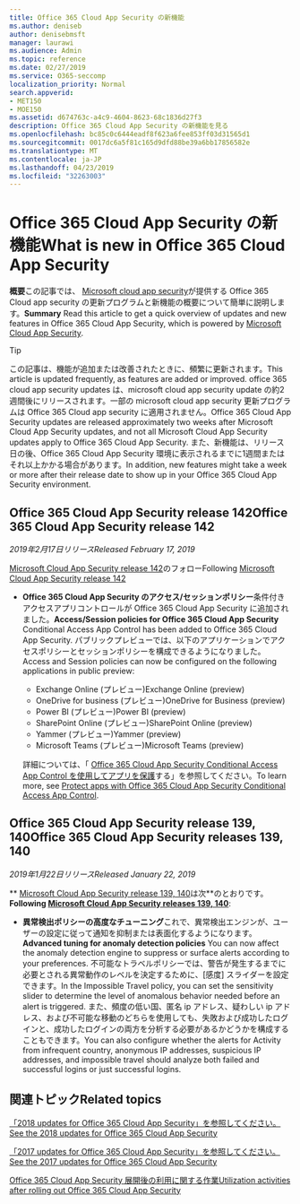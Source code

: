 ```yaml
---
title: Office 365 Cloud App Security の新機能
ms.author: deniseb
author: denisebmsft
manager: laurawi
ms.audience: Admin
ms.topic: reference
ms.date: 02/27/2019
ms.service: O365-seccomp
localization_priority: Normal
search.appverid:
- MET150
- MOE150
ms.assetid: d674763c-a4c9-4604-8623-68c1836d27f3
description: Office 365 Cloud App Security の新機能を見る
ms.openlocfilehash: bc85c0c6444eadf8f623a6fee853ff03d31565d1
ms.sourcegitcommit: 0017dc6a5f81c165d9dfd88be39a6bb17856582e
ms.translationtype: MT
ms.contentlocale: ja-JP
ms.lasthandoff: 04/23/2019
ms.locfileid: "32263003"
---
```

# <a name="what-is-new-in-office-365-cloud-app-security"></a><span data-ttu-id="1f8c2-103">Office 365 Cloud App Security の新機能</span><span class="sxs-lookup"><span data-stu-id="1f8c2-103">What is new in Office 365 Cloud App Security</span></span>

<span data-ttu-id="1f8c2-104">**概要**この記事では、 [Microsoft cloud app security](https://aka.ms/whatiscas)が提供する Office 365 Cloud app security の更新プログラムと新機能の概要について簡単に説明します。</span><span class="sxs-lookup"><span data-stu-id="1f8c2-104">**Summary** Read this article to get a quick overview of updates and new features in Office 365 Cloud App Security, which is powered by [Microsoft Cloud App Security](https://aka.ms/whatiscas).</span></span>
  
> [!TIP]
> <span data-ttu-id="1f8c2-105">この記事は、機能が追加または改善されたときに、頻繁に更新されます。</span><span class="sxs-lookup"><span data-stu-id="1f8c2-105">This article is updated frequently, as features are added or improved.</span></span> <span data-ttu-id="1f8c2-106">office 365 cloud app security updates は、microsoft cloud app security update の約2週間後にリリースされます。一部の microsoft cloud app security 更新プログラムは Office 365 Cloud app security に適用されません。</span><span class="sxs-lookup"><span data-stu-id="1f8c2-106">Office 365 Cloud App Security updates are released approximately two weeks after Microsoft Cloud App Security updates, and not all Microsoft Cloud App Security updates apply to Office 365 Cloud App Security.</span></span> <span data-ttu-id="1f8c2-107">また、新機能は、リリース日の後、Office 365 Cloud App Security 環境に表示されるまでに1週間またはそれ以上かかる場合があります。</span><span class="sxs-lookup"><span data-stu-id="1f8c2-107">In addition, new features might take a week or more after their release date to show up in your Office 365 Cloud App Security environment.</span></span>

## <a name="office-365-cloud-app-security-release-142"></a><span data-ttu-id="1f8c2-108">Office 365 Cloud App Security release 142</span><span class="sxs-lookup"><span data-stu-id="1f8c2-108">Office 365 Cloud App Security release 142</span></span>

<span data-ttu-id="1f8c2-109">*2019年2月17日リリース*</span><span class="sxs-lookup"><span data-stu-id="1f8c2-109">*Released February 17, 2019*</span></span>

<span data-ttu-id="1f8c2-110">[Microsoft Cloud App Security release 142](https://docs.microsoft.com/en-us/cloud-app-security/release-notes#cloud-app-security-release-142)のフォロー</span><span class="sxs-lookup"><span data-stu-id="1f8c2-110">Following  [Microsoft Cloud App Security release 142](https://docs.microsoft.com/en-us/cloud-app-security/release-notes#cloud-app-security-release-142)</span></span>

- <span data-ttu-id="1f8c2-111">**Office 365 Cloud App Security のアクセス/セッションポリシー**条件付きアクセスアプリコントロールが Office 365 Cloud App Security に追加されました。</span><span class="sxs-lookup"><span data-stu-id="1f8c2-111">**Access/Session policies for Office 365 Cloud App Security** Conditional Access App Control has been added to Office 365 Cloud App Security.</span></span> <span data-ttu-id="1f8c2-112">パブリックプレビューでは、以下のアプリケーションでアクセスポリシーとセッションポリシーを構成できるようになりました。</span><span class="sxs-lookup"><span data-stu-id="1f8c2-112">Access and Session policies can now be configured on the following applications in public preview:</span></span>
    - <span data-ttu-id="1f8c2-113">Exchange Online (プレビュー)</span><span class="sxs-lookup"><span data-stu-id="1f8c2-113">Exchange Online (preview)</span></span>
    - <span data-ttu-id="1f8c2-114">OneDrive for business (プレビュー)</span><span class="sxs-lookup"><span data-stu-id="1f8c2-114">OneDrive for Business (preview)</span></span>
    - <span data-ttu-id="1f8c2-115">Power BI (プレビュー)</span><span class="sxs-lookup"><span data-stu-id="1f8c2-115">Power BI (preview)</span></span>
    - <span data-ttu-id="1f8c2-116">SharePoint Online (プレビュー)</span><span class="sxs-lookup"><span data-stu-id="1f8c2-116">SharePoint Online (preview)</span></span>
    - <span data-ttu-id="1f8c2-117">Yammer (プレビュー)</span><span class="sxs-lookup"><span data-stu-id="1f8c2-117">Yammer (preview)</span></span>
    - <span data-ttu-id="1f8c2-118">Microsoft Teams (プレビュー)</span><span class="sxs-lookup"><span data-stu-id="1f8c2-118">Microsoft Teams (preview)</span></span>

    <span data-ttu-id="1f8c2-119">詳細については、「 [Office 365 Cloud App Security Conditional Access App Control を使用してアプリを保護](ocas-conditional-access-app-control.md)する」を参照してください。</span><span class="sxs-lookup"><span data-stu-id="1f8c2-119">To learn more, see [Protect apps with Office 365 Cloud App Security Conditional Access App Control](ocas-conditional-access-app-control.md).</span></span>

## <a name="office-365-cloud-app-security-releases-139-140"></a><span data-ttu-id="1f8c2-120">Office 365 Cloud App Security release 139, 140</span><span class="sxs-lookup"><span data-stu-id="1f8c2-120">Office 365 Cloud App Security releases 139, 140</span></span>

<span data-ttu-id="1f8c2-121">*2019年1月22日リリース*</span><span class="sxs-lookup"><span data-stu-id="1f8c2-121">*Released January 22, 2019*</span></span>

<span data-ttu-id="1f8c2-122">\*\* [Microsoft Cloud App Security release 139, 140](https://docs.microsoft.com/cloud-app-security/release-notes#cloud-app-security-release-139-140)は次\*\*のとおりです。</span><span class="sxs-lookup"><span data-stu-id="1f8c2-122">**Following [Microsoft Cloud App Security releases 139, 140](https://docs.microsoft.com/cloud-app-security/release-notes#cloud-app-security-release-139-140)**:</span></span>

- <span data-ttu-id="1f8c2-123">**異常検出ポリシーの高度なチューニング**これで、異常検出エンジンが、ユーザーの設定に従って通知を抑制または表面化するようになります。</span><span class="sxs-lookup"><span data-stu-id="1f8c2-123">**Advanced tuning for anomaly detection policies** You can now affect the anomaly detection engine to suppress or surface alerts according to your preferences.</span></span> <span data-ttu-id="1f8c2-124">不可能なトラベルポリシーでは、警告が発生するまでに必要とされる異常動作のレベルを決定するために、[感度] スライダーを設定できます。</span><span class="sxs-lookup"><span data-stu-id="1f8c2-124">In the Impossible Travel policy, you can set the sensitivity slider to determine the level of anomalous behavior needed before an alert is triggered.</span></span> <span data-ttu-id="1f8c2-125">また、頻度の低い国、匿名 ip アドレス、疑わしい ip アドレス、および不可能な移動のどちらを使用しても、失敗および成功したログインと、成功したログインの両方を分析する必要があるかどうかを構成することもできます。</span><span class="sxs-lookup"><span data-stu-id="1f8c2-125">You can also configure whether the alerts for Activity from infrequent country, anonymous IP addresses, suspicious IP addresses, and impossible travel should analyze both failed and successful logins or just successful logins.</span></span> 

## <a name="related-topics"></a><span data-ttu-id="1f8c2-126">関連トピック</span><span class="sxs-lookup"><span data-stu-id="1f8c2-126">Related topics</span></span>

[<span data-ttu-id="1f8c2-127">「2018 updates for Office 365 Cloud App Security」を参照してください。</span><span class="sxs-lookup"><span data-stu-id="1f8c2-127">See the 2018 updates for Office 365 Cloud App Security</span></span>](new-in-office-365-cas-2018.md)

[<span data-ttu-id="1f8c2-128">「2017 updates for Office 365 Cloud App Security」を参照してください。</span><span class="sxs-lookup"><span data-stu-id="1f8c2-128">See the 2017 updates for Office 365 Cloud App Security</span></span>](new-in-office-365-cas-2017.md)
    
[<span data-ttu-id="1f8c2-129">Office 365 Cloud App Security 展開後の利用に関する作業</span><span class="sxs-lookup"><span data-stu-id="1f8c2-129">Utilization activities after rolling out Office 365 Cloud App Security</span></span>](utilization-activities-for-ocas.md)